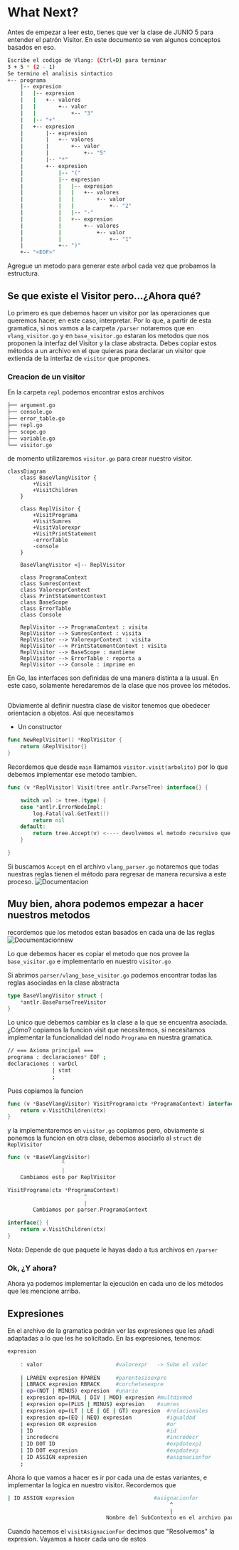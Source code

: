# What Next? 
Antes de empezar a leer esto, tienes que ver la clase de JUNIO 5 para entender el patrón Visitor. 
En este documento se ven algunos conceptos basados en eso. 

```bash 
Escribe el codigo de Vlang: (Ctrl+D) para terminar
3 + 5 * (2 - 1)
Se termino el analisis sintactico
+-- programa
    |-- expresion
    |   |-- expresion
    |   |   +-- valores
    |   |       +-- valor
    |   |           +-- "3"
    |   |-- "+"
    |   +-- expresion
    |       |-- expresion
    |       |   +-- valores
    |       |       +-- valor
    |       |           +-- "5"
    |       |-- "*"
    |       +-- expresion
    |           |-- "("
    |           |-- expresion
    |           |   |-- expresion
    |           |   |   +-- valores
    |           |   |       +-- valor
    |           |   |           +-- "2"
    |           |   |-- "-"
    |           |   +-- expresion
    |           |       +-- valores
    |           |           +-- valor
    |           |               +-- "1"
    |           +-- ")"
    +-- "<EOF>"
```
Agregue un metodo para generar este arbol cada vez que probamos la estructura.


## Se que existe el Visitor pero...¿Ahora qué? 

Lo primero es que debemos hacer un visitor por las operaciones que queremos hacer, en este caso,  interpretar. Por lo que, a partir de esta gramatica, si nos vamos a la carpeta `/parser` notaremos que en `vlang_visitor.go` y en  `base_visitor.go` 
estaran los metodos que nos proponen la interfaz del Visitor y la clase abstracta.
Debes copiar estos métodos a un archivo en el que quieras para declarar un visitor 
que extienda de la interfaz de `visitor` que propones. 

### Creacion de un visitor 
En la carpeta `repl` 
podemos encontrar estos archivos
```Bash 
├── argument.go
├── console.go
├── error_table.go
├── repl.go
├── scope.go
├── variable.go
└── visitor.go
```
de momento utilizaremos `visitor.go` para crear nuestro visitor.  
```mermaid
classDiagram
    class BaseVlangVisitor {
        +Visit
        +VisitChildren
    }

    class ReplVisitor {
        +VisitPrograma
        +VisitSumres
        +VisitValorexpr
        +VisitPrintStatement
        -errorTable
        -console
    }

    BaseVlangVisitor <|-- ReplVisitor

    class ProgramaContext
    class SumresContext
    class ValorexprContext
    class PrintStatementContext
    class BaseScope
    class ErrorTable
    class Console

    ReplVisitor --> ProgramaContext : visita
    ReplVisitor --> SumresContext : visita
    ReplVisitor --> ValorexprContext : visita
    ReplVisitor --> PrintStatementContext : visita
    ReplVisitor --> BaseScope : mantiene
    ReplVisitor --> ErrorTable : reporta a
    ReplVisitor --> Console : imprime en
```

En Go, las interfaces son definidas de una manera distinta a la usual. 
En este caso, solamente heredaremos de la clase que nos provee los métodos. 
```Go 

```
Obviamente al definir nuestra clase de visitor tenemos que obedecer 
orientacion a objetos. Así que necesitamos 
- Un constructor
```Go 
func NewReplVisitor() *ReplVisitor {
	return &ReplVisitor{}
}
```
Recordemos que desde `main` llamamos `visitor.visit(arbolito)`
por lo que debemos implementar ese metodo tambien. 
```Go
func (v *ReplVisitor) Visit(tree antlr.ParseTree) interface{} {

	switch val := tree.(type) { 
	case *antlr.ErrorNodeImpl:
		log.Fatal(val.GetText())
		return nil
	default:
		return tree.Accept(v) <---- devolvemos el metodo recursivo que nos da el arbol
	}

}
```
Si buscamos `Accept` en el archivo `vlang_parser.go` notaremos que 
todas nuestras reglas tienen el método para regresar de manera recursiva a
este proceso. 
![Documentacion](./images/accept)

## Muy bien, ahora podemos empezar a hacer nuestros metodos
recordemos que los metodos estan basados en cada una de las reglas
![Documentacionnew](./images/comparacion)

Lo que debemos hacer es copiar el metodo que nos provee la `base_visitor.go` e implementarlo en nuestro `visitor.go`

Si abrimos `parser/vlang_base_visitor.go`
podemos encontrar todas las reglas asociadas en la clase abstracta 
```Go
type BaseVlangVisitor struct {
	*antlr.BaseParseTreeVisitor
}
```
Lo unico que debemos cambiar es 
la clase a la que se encuentra asociada. ¿Cómo? copiamos la funcion visit que necesitemos, si necesitamos implementar la funcionalidad del nodo `Programa`
en nuestra gramatica. 
```Bash 
// === Axioma principal ===
programa : declaraciones* EOF ;
declaraciones : varDcl   
              | stmt    
              ; 
```
Pues copiamos la funcion
```Go 
func (v *BaseVlangVisitor) VisitPrograma(ctx *ProgramaContext) interface{} {
	return v.VisitChildren(ctx)
}
```
y la implementaremos en `visitor.go`
copiamos pero, obviamente si ponemos la funcion en otra clase, debemos asociarlo al `struct` de `ReplVisitor`
```Go
func (v *BaseVlangVisitor) 
                 ^
                 |
    Cambiamos esto por ReplVisitor

VisitPrograma(ctx *ProgramaContext)
                        ^
                        | 
        Cambiamos por parser.ProgramaContext

interface{} {
	return v.VisitChildren(ctx)
}
```
Nota: Depende de que paquete le hayas dado a tus archivos en `/parser`

### Ok, ¿Y ahora?

Ahora ya podemos implementar la ejecución en cada uno de los métodos que les mencione arriba. 

## Expresiones 
En el archivo de la gramatica podrán ver las expresiones que les añadí adaptadas a lo que les he solicitado. En las expresiones, tenemos: 
```Bash 
expresion
    
    : valor                       #valorexpr   -> Sube el valor    
    
    | LPAREN expresion RPAREN     #parentesisexpre
    | LBRACK expresion RBRACK     #corchetesexpre
    | op=(NOT | MINUS) expresion  #unario
    | expresion op=(MUL | DIV | MOD) expresion #multdivmod
    | expresion op=(PLUS | MINUS) expresion    #sumres
    | expresion op=(LT | LE | GE | GT) expresion  #relacionales
    | expresion op=(EQ | NEQ) expresion           #igualdad
    | expresion OR expresion                      #or
    | ID                                          #id              
    | incredecre                                  #incredecr      
    | ID DOT ID                                   #expdotexp1             
    | ID DOT expresion                            #expdotexp      
    | ID ASSIGN expresion                         #asignacionfor
    ;
```
Ahora lo que vamos a hacer es ir por cada una de estas variantes, 
e implementar la logica en nuestro visitor. Recordemos que 
```Bash 
| ID ASSIGN expresion                         #asignacionfor
                                                   ^
                                                   |
                               Nombre del SubContexto en el archivo parser.go
```
Cuando hacemos el `visitAsignacionFor` decimos que "Resolvemos" la expresion. 
Vayamos a hacer cada uno de estos 
